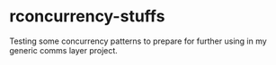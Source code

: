 # rconcurrency-stuffs
Testing some concurrency patterns to prepare for further using in my generic comms layer project.
